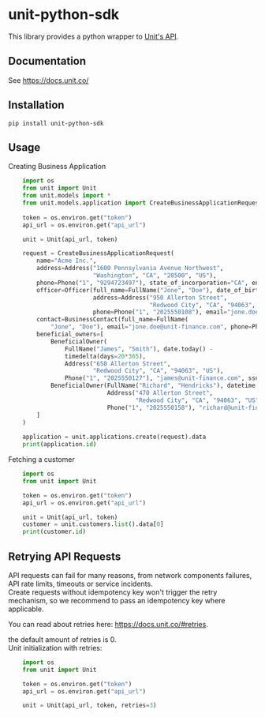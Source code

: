 # unit-python-sdk

This library provides a python wrapper to [Unit's API](https://docs.unit.co/#introduction).

## Documentation
See https://docs.unit.co/

## Installation

    pip install unit-python-sdk

## Usage
Creating Business Application
```python
    import os
    from unit import Unit
    from unit.models import *
    from unit.models.application import CreateBusinessApplicationRequest
    
    token = os.environ.get("token")
    api_url = os.environ.get("api_url")

    unit = Unit(api_url, token)

    request = CreateBusinessApplicationRequest(
        name="Acme Inc.",
        address=Address("1600 Pennsylvania Avenue Northwest",
                        "Washington", "CA", "20500", "US"),
        phone=Phone("1", "9294723497"), state_of_incorporation="CA", entity_type="Corporation", ein="123456789",
        officer=Officer(full_name=FullName("Jone", "Doe"), date_of_birth=date.today() - timedelta(days=20 * 365),
                        address=Address("950 Allerton Street",
                                        "Redwood City", "CA", "94063", "US"),
                        phone=Phone("1", "2025550108"), email="jone.doe@unit-finance.com", ssn="000000005"),
        contact=BusinessContact(full_name=FullName(
            "Jone", "Doe"), email="jone.doe@unit-finance.com", phone=Phone("1", "2025550108")),
        beneficial_owners=[
            BeneficialOwner(
                FullName("James", "Smith"), date.today() -
                timedelta(days=20*365),
                Address("650 Allerton Street",
                        "Redwood City", "CA", "94063", "US"),
                Phone("1", "2025550127"), "james@unit-finance.com", ssn="574567625"),
            BeneficialOwner(FullName("Richard", "Hendricks"), datetime.today() - timedelta(days=20 * 365),
                            Address("470 Allerton Street",
                                    "Redwood City", "CA", "94063", "US"),
                            Phone("1", "2025550158"), "richard@unit-finance.com", ssn="574572795")
        ]
    )
    
    application = unit.applications.create(request).data
    print(application.id)
```

Fetching a customer

```python
    import os
    from unit import Unit

    token = os.environ.get("token")
    api_url = os.environ.get("api_url")

    unit = Unit(api_url, token)
    customer = unit.customers.list().data[0]
    print(customer.id)
```

## Retrying API Requests
API requests can fail for many reasons, from network components failures, API rate limits, timeouts or service incidents.
<br> Create requests without idempotency key won't trigger the retry mechanism, so we recommend to pass an idempotency key where applicable. 

You can read about retries here: https://docs.unit.co/#retries. <br>

the default amount of retries is 0. <br>Unit initialization with retries:
```python
    import os
    from unit import Unit

    token = os.environ.get("token")
    api_url = os.environ.get("api_url")

    unit = Unit(api_url, token, retries=3)
```